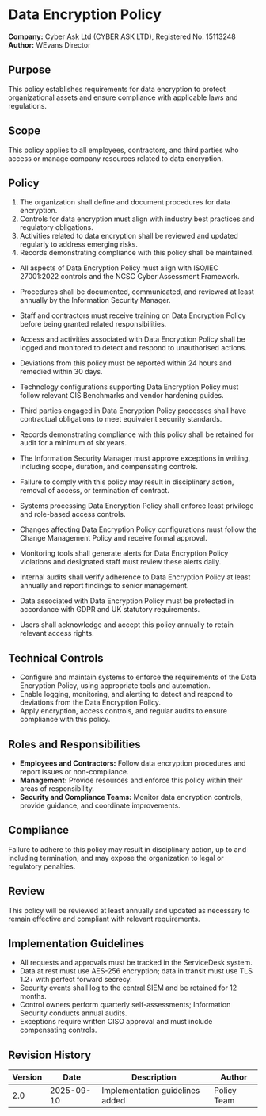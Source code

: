 # Data Encryption Policy

**Company:** Cyber Ask Ltd (CYBER ASK LTD), Registered No. 15113248  
**Author:** WEvans Director

## Purpose

This policy establishes requirements for data encryption to protect organizational assets and ensure compliance with applicable laws and regulations.

## Scope

This policy applies to all employees, contractors, and third parties who access or manage company resources related to data encryption.

## Policy
1. The organization shall define and document procedures for data encryption.
2. Controls for data encryption must align with industry best practices and regulatory obligations.
3. Activities related to data encryption shall be reviewed and updated regularly to address emerging risks.
4. Records demonstrating compliance with this policy shall be maintained.

- All aspects of Data Encryption Policy must align with ISO/IEC 27001:2022 controls and the NCSC Cyber Assessment Framework.
- Procedures shall be documented, communicated, and reviewed at least annually by the Information Security Manager.
- Staff and contractors must receive training on Data Encryption Policy before being granted related responsibilities.
- Access and activities associated with Data Encryption Policy shall be logged and monitored to detect and respond to unauthorised actions.
- Deviations from this policy must be reported within 24 hours and remedied within 30 days.
- Technology configurations supporting Data Encryption Policy must follow relevant CIS Benchmarks and vendor hardening guides.
- Third parties engaged in Data Encryption Policy processes shall have contractual obligations to meet equivalent security standards.
- Records demonstrating compliance with this policy shall be retained for audit for a minimum of six years.
- The Information Security Manager must approve exceptions in writing, including scope, duration, and compensating controls.
- Failure to comply with this policy may result in disciplinary action, removal of access, or termination of contract.

- Systems processing Data Encryption Policy shall enforce least privilege and role-based access controls.
- Changes affecting Data Encryption Policy configurations must follow the Change Management Policy and receive formal approval.
- Monitoring tools shall generate alerts for Data Encryption Policy violations and designated staff must review these alerts daily.
- Internal audits shall verify adherence to Data Encryption Policy at least annually and report findings to senior management.
- Data associated with Data Encryption Policy must be protected in accordance with GDPR and UK statutory requirements.
- Users shall acknowledge and accept this policy annually to retain relevant access rights.

## Technical Controls

- Configure and maintain systems to enforce the requirements of the Data Encryption Policy, using appropriate tools and automation.
- Enable logging, monitoring, and alerting to detect and respond to deviations from the Data Encryption Policy.
- Apply encryption, access controls, and regular audits to ensure compliance with this policy.

## Roles and Responsibilities

- **Employees and Contractors:** Follow data encryption procedures and report issues or non-compliance.
- **Management:** Provide resources and enforce this policy within their areas of responsibility.
- **Security and Compliance Teams:** Monitor data encryption controls, provide guidance, and coordinate improvements.

## Compliance

Failure to adhere to this policy may result in disciplinary action, up to and including termination, and may expose the organization to legal or regulatory penalties.

## Review

This policy will be reviewed at least annually and updated as necessary to remain effective and compliant with relevant requirements.

## Implementation Guidelines
- All requests and approvals must be tracked in the ServiceDesk system.
- Data at rest must use AES-256 encryption; data in transit must use TLS 1.2+ with perfect forward secrecy.
- Security events shall log to the central SIEM and be retained for 12 months.
- Control owners perform quarterly self-assessments; Information Security conducts annual audits.
- Exceptions require written CISO approval and must include compensating controls.

## Revision History

| Version | Date | Description | Author |
| ------- | ---------- | ----------------------- | ------ |
| 2.0     | 2025-09-10 | Implementation guidelines added | Policy Team |
